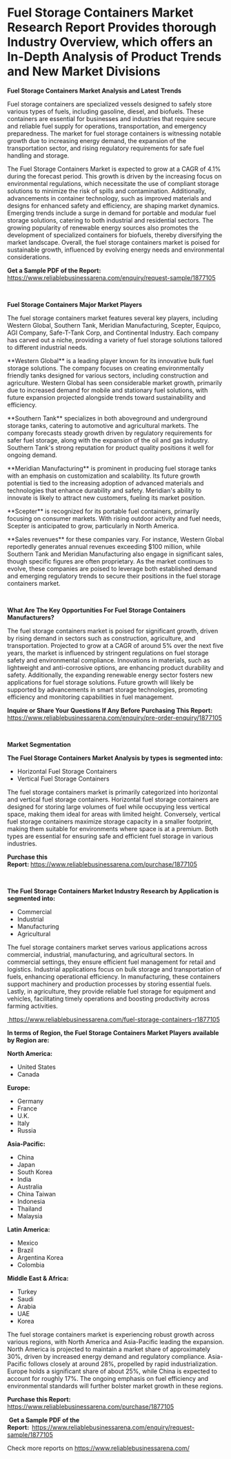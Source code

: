 <p><h1>Fuel Storage Containers Market Research Report Provides thorough Industry Overview, which offers an In-Depth Analysis of Product Trends and New Market Divisions</h1></p><p><strong>Fuel Storage Containers Market Analysis and Latest Trends</strong></p>
<p><p>Fuel storage containers are specialized vessels designed to safely store various types of fuels, including gasoline, diesel, and biofuels. These containers are essential for businesses and industries that require secure and reliable fuel supply for operations, transportation, and emergency preparedness. The market for fuel storage containers is witnessing notable growth due to increasing energy demand, the expansion of the transportation sector, and rising regulatory requirements for safe fuel handling and storage.</p><p>The Fuel Storage Containers Market is expected to grow at a CAGR of 4.1% during the forecast period. This growth is driven by the increasing focus on environmental regulations, which necessitate the use of compliant storage solutions to minimize the risk of spills and contamination. Additionally, advancements in container technology, such as improved materials and designs for enhanced safety and efficiency, are shaping market dynamics. Emerging trends include a surge in demand for portable and modular fuel storage solutions, catering to both industrial and residential sectors. The growing popularity of renewable energy sources also promotes the development of specialized containers for biofuels, thereby diversifying the market landscape. Overall, the fuel storage containers market is poised for sustainable growth, influenced by evolving energy needs and environmental considerations.</p></p>
<p><strong>Get a Sample PDF of the Report:&nbsp;</strong> <a href="https://www.reliablebusinessarena.com/enquiry/request-sample/1877105?utm_campaign=2138&utm_medium=2&utm_source=Github&utm_content=ia&utm_term=19022025&utm_id=fuel-storage-containers">https://www.reliablebusinessarena.com/enquiry/request-sample/1877105</a></p>
<p>&nbsp;</p>
<p><strong>Fuel Storage Containers Major Market Players</strong></p>
<p><p>The fuel storage containers market features several key players, including Western Global, Southern Tank, Meridian Manufacturing, Scepter, Equipco, AGI Company, Safe-T-Tank Corp, and Continental Industry. Each company has carved out a niche, providing a variety of fuel storage solutions tailored to different industrial needs.</p><p>**Western Global** is a leading player known for its innovative bulk fuel storage solutions. The company focuses on creating environmentally friendly tanks designed for various sectors, including construction and agriculture. Western Global has seen considerable market growth, primarily due to increased demand for mobile and stationary fuel solutions, with future expansion projected alongside trends toward sustainability and efficiency.</p><p>**Southern Tank** specializes in both aboveground and underground storage tanks, catering to automotive and agricultural markets. The company forecasts steady growth driven by regulatory requirements for safer fuel storage, along with the expansion of the oil and gas industry. Southern Tank's strong reputation for product quality positions it well for ongoing demand.</p><p>**Meridian Manufacturing** is prominent in producing fuel storage tanks with an emphasis on customization and scalability. Its future growth potential is tied to the increasing adoption of advanced materials and technologies that enhance durability and safety. Meridian's ability to innovate is likely to attract new customers, fueling its market position.</p><p>**Scepter** is recognized for its portable fuel containers, primarily focusing on consumer markets. With rising outdoor activity and fuel needs, Scepter is anticipated to grow, particularly in North America. </p><p>**Sales revenues** for these companies vary. For instance, Western Global reportedly generates annual revenues exceeding $100 million, while Southern Tank and Meridian Manufacturing also engage in significant sales, though specific figures are often proprietary. As the market continues to evolve, these companies are poised to leverage both established demand and emerging regulatory trends to secure their positions in the fuel storage containers market.</p></p>
<p>&nbsp;</p>
<p><strong>What Are The Key Opportunities For Fuel Storage Containers Manufacturers?</strong></p>
<p><p>The fuel storage containers market is poised for significant growth, driven by rising demand in sectors such as construction, agriculture, and transportation. Projected to grow at a CAGR of around 5% over the next five years, the market is influenced by stringent regulations on fuel storage safety and environmental compliance. Innovations in materials, such as lightweight and anti-corrosive options, are enhancing product durability and safety. Additionally, the expanding renewable energy sector fosters new applications for fuel storage solutions. Future growth will likely be supported by advancements in smart storage technologies, promoting efficiency and monitoring capabilities in fuel management.</p></p>
<p><strong>Inquire or Share Your Questions If Any Before Purchasing This Report:</strong> <a href="https://www.reliablebusinessarena.com/enquiry/pre-order-enquiry/1877105?utm_campaign=2138&utm_medium=2&utm_source=Github&utm_content=ia&utm_term=19022025&utm_id=fuel-storage-containers">https://www.reliablebusinessarena.com/enquiry/pre-order-enquiry/1877105</a></p>
<p>&nbsp;</p>
<p><strong>Market Segmentation</strong></p>
<p><strong>The Fuel Storage Containers Market Analysis by types is segmented into:</strong></p>
<p><ul><li>Horizontal Fuel Storage Containers</li><li>Vertical Fuel Storage Containers</li></ul></p>
<p><p>The fuel storage containers market is primarily categorized into horizontal and vertical fuel storage containers. Horizontal fuel storage containers are designed for storing large volumes of fuel while occupying less vertical space, making them ideal for areas with limited height. Conversely, vertical fuel storage containers maximize storage capacity in a smaller footprint, making them suitable for environments where space is at a premium. Both types are essential for ensuring safe and efficient fuel storage in various industries.</p></p>
<p><strong>Purchase this Report:&nbsp;</strong><a href="https://www.reliablebusinessarena.com/purchase/1877105?utm_campaign=2138&utm_medium=2&utm_source=Github&utm_content=ia&utm_term=19022025&utm_id=fuel-storage-containers">https://www.reliablebusinessarena.com/purchase/1877105</a></p>
<p>&nbsp;</p>
<p><strong>The Fuel Storage Containers Market Industry Research by Application is segmented into:</strong></p>
<p><ul><li>Commercial</li><li>Industrial</li><li>Manufacturing</li><li>Agricultural</li></ul></p>
<p><p>The fuel storage containers market serves various applications across commercial, industrial, manufacturing, and agricultural sectors. In commercial settings, they ensure efficient fuel management for retail and logistics. Industrial applications focus on bulk storage and transportation of fuels, enhancing operational efficiency. In manufacturing, these containers support machinery and production processes by storing essential fuels. Lastly, in agriculture, they provide reliable fuel storage for equipment and vehicles, facilitating timely operations and boosting productivity across farming activities.</p></p>
<p><a href="https://www.reliablebusinessarena.com/fuel-storage-containers-r1877105?utm_campaign=2138&utm_medium=2&utm_source=Github&utm_content=ia&utm_term=19022025&utm_id=fuel-storage-containers">&nbsp;https://www.reliablebusinessarena.com/fuel-storage-containers-r1877105</a></p>
<p><strong>In terms of Region, the Fuel Storage Containers Market Players available by Region are:</strong></p>
<p>
    <p> <strong> North America: </strong>
        <ul>
            <li>United States</li>
            <li>Canada</li>
        </ul>
        </p> 
    <p> <strong> Europe: </strong>
        <ul>
            <li>Germany</li>
            <li>France</li>
            <li>U.K.</li>
            <li>Italy</li>
            <li>Russia</li>
        </ul>
        </p> 
    <p> <strong> Asia-Pacific: </strong>
        <ul>
            <li>China</li>
            <li>Japan</li>
            <li>South Korea</li>
            <li>India</li>
            <li>Australia</li>
            <li>China Taiwan</li>
            <li>Indonesia</li>
            <li>Thailand</li>
            <li>Malaysia</li>
        </ul>
        </p> 
    <p> <strong> Latin America: </strong>
        <ul>
            <li>Mexico</li>
            <li>Brazil</li>
            <li>Argentina Korea</li>
            <li>Colombia</li>
        </ul>
        </p> 
    <p> <strong> Middle East & Africa: </strong>
        <ul>
            <li>Turkey</li>
            <li>Saudi</li>
            <li>Arabia</li>
            <li>UAE</li>
            <li>Korea</li>
        </ul>
    </p>
    </p>
<p><p>The fuel storage containers market is experiencing robust growth across various regions, with North America and Asia-Pacific leading the expansion. North America is projected to maintain a market share of approximately 30%, driven by increased energy demand and regulatory compliance. Asia-Pacific follows closely at around 28%, propelled by rapid industrialization. Europe holds a significant share of about 25%, while China is expected to account for roughly 17%. The ongoing emphasis on fuel efficiency and environmental standards will further bolster market growth in these regions.</p></p>
<p><strong>Purchase this Report: </strong><a href="https://www.reliablebusinessarena.com/purchase/1877105?utm_campaign=2138&utm_medium=2&utm_source=Github&utm_content=ia&utm_term=19022025&utm_id=fuel-storage-containers">https://www.reliablebusinessarena.com/purchase/1877105</a></p>
<p>&nbsp;<strong>Get a Sample PDF of the Report:&nbsp;&nbsp;</strong><a href="https://www.reliablebusinessarena.com/enquiry/request-sample/1877105?utm_campaign=2138&utm_medium=2&utm_source=Github&utm_content=ia&utm_term=19022025&utm_id=fuel-storage-containers">https://www.reliablebusinessarena.com/enquiry/request-sample/1877105</a></p>
<p><strong></strong></p>
<p>Check more reports on <a href="https://www.reliablebusinessarena.com/?utm_campaign=2138&utm_medium=2&utm_source=Github&utm_content=ia&utm_term=19022025&utm_id=fuel-storage-containers">https://www.reliablebusinessarena.com/</a></p>